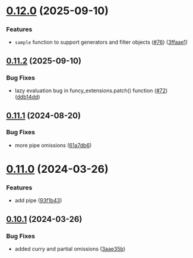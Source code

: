 # [0.12.0](https://github.com/iloveitaly/funcy-pipe/compare/v0.11.2...v0.12.0) (2025-09-10)


### Features

* `sample` function to support generators and filter objects ([#76](https://github.com/iloveitaly/funcy-pipe/issues/76)) ([3ffaae1](https://github.com/iloveitaly/funcy-pipe/commit/3ffaae164a008f981565c0b5bc71f2976579a1c6))



## [0.11.2](https://github.com/iloveitaly/funcy-pipe/compare/v0.11.1...v0.11.2) (2025-09-10)


### Bug Fixes

* lazy evaluation bug in funcy_extensions.patch() function ([#72](https://github.com/iloveitaly/funcy-pipe/issues/72)) ([ddb14dd](https://github.com/iloveitaly/funcy-pipe/commit/ddb14dd3cc9df957d09aa68a101c073792983b15))



## [0.11.1](https://github.com/iloveitaly/funcy-pipe/compare/v0.11.0...v0.11.1) (2024-08-20)


### Bug Fixes

* more pipe omissions ([61a7db6](https://github.com/iloveitaly/funcy-pipe/commit/61a7db6656a80671cb4fb8956c6854fc418458c3))



# [0.11.0](https://github.com/iloveitaly/funcy-pipe/compare/v0.10.1...v0.11.0) (2024-03-26)


### Features

* add pipe ([93f1b43](https://github.com/iloveitaly/funcy-pipe/commit/93f1b4383ecd2303de37a8f5141339b9ff5f865f))



## [0.10.1](https://github.com/iloveitaly/funcy-pipe/compare/v0.10.0...v0.10.1) (2024-03-26)


### Bug Fixes

* added curry and partial omissions ([3aae35b](https://github.com/iloveitaly/funcy-pipe/commit/3aae35b51398dc5df11e2f680043274f7812065a))



